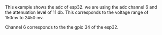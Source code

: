 This example shows the adc of esp32. we are using the adc channel 6 and the attenuation level of 11 db. This corresponds to the voltage range of 150mv to 2450 mv.

Channel 6 corresponds to the the gpio 34 of the esp32.

